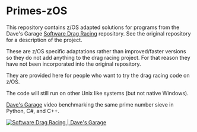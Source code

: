 # Primes-zOS

This repository contains z/OS adapted solutions for programs from the Dave's Garage [Software Drag Racing](https://github.com/PlummersSoftwareLLC/Primes) repository. See the original repository for a description of the project.

These are z/OS specific adaptations rather than improved/faster versions so they do not add anything to the drag racing project. For that reason they have not been incorporated into the original repository.

They are provided here for people who want to try the drag racing code on z/OS.

The code will still run on other Unix like systems (but not native Windows).

[Dave's Garage](https://www.youtube.com/c/DavesGarage/featured) video benchmarking the same prime number sieve in Python, C#, and C++.

[![Software Drag Racing | Dave's Garage](https://img.youtube.com/vi/D3h62rgewZM/0.jpg)](https://youtu.be/D3h62rgewZM)